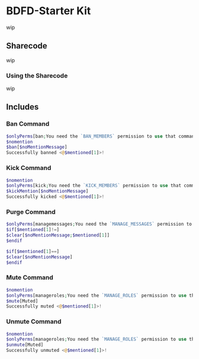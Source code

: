 # BDFD-Starter Kit
wip

## Sharecode
wip

### Using the Sharecode
wip

## Includes
### Ban Command
```php
$onlyPerms[ban;You need the `BAN_MEMBERS` permission to use that command!]
$nomention
$ban[$noMentionMessage]
Successfully banned <@$mentioned[1]>!
```
### Kick Command
```php
$nomention
$onlyPerms[kick;You need the `KICK_MEMBERS` permission to use that command!]
$kickMention[$noMentionMessage]
Successfully kicked <@$mentioned[1]>!
```

### Purge Command
```php
$onlyPerms[managemessages;You need the `MANAGE_MESSAGES` permission to use that command!]
$if[$mentioned[1]!=]
$clear[$noMentionMessage;$mentioned[1]]
$endif

$if[$mentioned[1]==]
$clear[$noMentionMessage]
$endif
````

### Mute Command
```php
$nomention
$onlyPerms[manageroles;You need the `MANAGE_ROLES` permission to use that command!]
$mute[Muted]
Successfully muted <@$mentioned[1]>!
```

### Unmute Command
```php
$nomention
$onlyPerms[manageroles;You need the `MANAGE_ROLES` permission to use that command!]
$unmute[Muted]
Successfully unmuted <@$mentioned[1]>!
```
